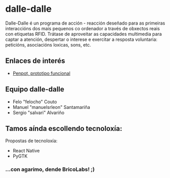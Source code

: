 # dalle-dalle
  Dalle-Dalle é un programa de acción - reacción deseñado para as primeiras interaccións dos mais pequenos co ordenador a través de obxectos reais con etiquetas RFID.  Trátase de aproveitar as capacidades multimedia para captar a atención, despertar o interese e exercitar a resposta  voluntaria: peticións, asociacións loxicas, sons, etc.

## Enlaces de interés
 - [Penpot, prototipo funcional](https://design.penpot.app/#/workspace/52961d58-0a92-80c2-8003-38c06914bbe4/224aa6d5-714a-812f-8002-2e634b209e03?page-id=224aa6d5-714a-812f-8002-2e634b209e04)

## Equipo dalle-dalle
- Felo "felocho" Couto 
- Manuel "manuelsrleon" Santamariña
- Sergio "salvari" Alvariño
###
## Tamos aínda escollendo tecnoloxía:
Propostas de tecnoloxía:
 - React Native
 - PyGTK
### ...con agarimo, dende BricoLabs! ;)

